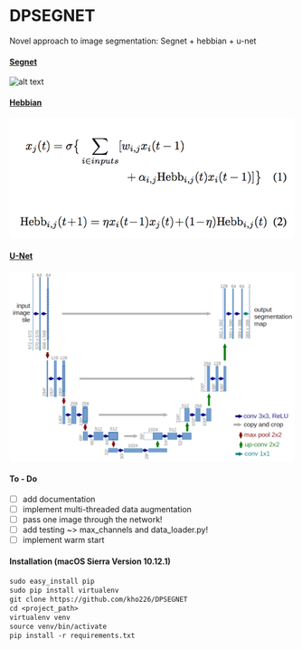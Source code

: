 # DPSEGNET
Novel approach to image segmentation: Segnet + hebbian + u-net

#### [Segnet](https://arxiv.org/abs/1511.00561)
![alt text](https://saytosid.github.io/images/segnet/Complete%20architecture.png)

#### [Hebbian](https://arxiv.org/abs/1804.02464)
![alt text](https://github.com/kho226/DPSEGNET/blob/master/images/hebbian.png)

#### [U-Net](https://arxiv.org/abs/1505.04597)
![alt text](https://github.com/kho226/DPSEGNET/blob/master/images/u-net-architecture.png)

#### To - Do
- [ ] add documentation
- [ ] implement multi-threaded data augmentation
- [ ] pass one image through the network!
- [ ] add testing ~> max_channels and data_loader.py!
- [ ] implement warm start

#### Installation (macOS Sierra Version 10.12.1)
```
sudo easy_install pip
sudo pip install virtualenv
git clone https://github.com/kho226/DPSEGNET
cd <project_path>
virtualenv venv
source venv/bin/activate
pip install -r requirements.txt
```
